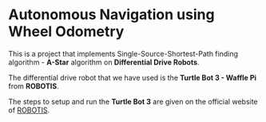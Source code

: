 # Autonomous Navigation using Wheel Odometry
This is a project that implements Single-Source-Shortest-Path finding algorithm - **A-Star** algorithm on **Differential Drive Robots**. 

The differential drive robot that we have used is the **Turtle Bot 3 - Waffle Pi** from **ROBOTIS**.

The steps to setup and run the **Turtle Bot 3** are given on the official website of [ROBOTIS](https://emanual.robotis.com/docs/en/platform/turtlebot3/quick-start/).
